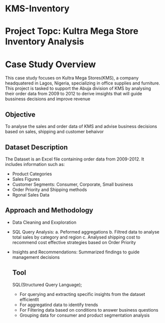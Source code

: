 # KMS-Inventory

# Project Topc: Kultra Mega Store Inventory Analysis

# Case Study Overview
This case study focuses on Kultra Mega Stores(KMS), a company headquatered in Lagos, Nigeria, specializing in office supplies and furniture. This project is tasked to support the Abuja division of KMS by analysing their order data from 2009 to 2012 to derive imsights that will guide bussiness decisions and improve revenue

## Objective
To analyse the sales and order data of KMS and advise business decisions based on sales, shipping and customer behaivor

## Dataset Description
The Dataset is an Excel file containing order data from 2009-2012. It includes information such as:
  - Product Categories
  - Sales Figures
  - Customer Segments: Consumer, Corporate, Small business
  - Order Priority and Shipping methods
  - Rgonal Sales Data

## Approach and Methodology
- Data Cleaning and Exxploration
- SQL Query Analysis:
    a. Peformed aggregations
    b. Filtred data to analyse total sales by category and region
    c. Analysed shipping cost to recommend cost effective strategies based on Order Priority
- Insights and Recommendations:
  Summarized findings to guide management decisions

  ## Tool
  SQL(Structured Query Language);
    - For querying and extracting specific insights from the dataset efficientlt
    - For aggregatind data to identify trends
    - For Filtering data based on conditions to answer business questions
    - Grouping data for consumer and product segmentation analysis
